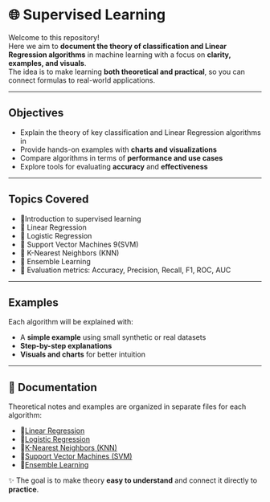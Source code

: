 # 🌐 Supervised Learning

Welcome to this repository!  
Here we aim to **document the theory of classification and Linear Regression algorithms** in machine learning with a focus on **clarity, examples, and visuals**.  
The idea is to make learning **both theoretical and practical**, so you can connect formulas to real-world applications.

---

## Objectives
-  Explain the theory of key classification and Linear Regression algorithms in 
-  Provide hands-on examples with **charts and visualizations**  
-  Compare algorithms in terms of **performance and use cases**  
-  Explore tools for evaluating **accuracy** and **effectiveness**  

---

##  Topics Covered
- 🔹Introduction to supervised learning
- 🔹 Linear Regression
- 🔹 Logistic Regression  
- 🔹 Support Vector Machines 9(SVM)
- 🔹 K-Nearest Neighbors (KNN)
- 🔹 Ensemble Learning
- 🔹 Evaluation metrics: Accuracy, Precision, Recall, F1, ROC, AUC  

---

##  Examples
Each algorithm will be explained with:
- A **simple example** using small synthetic or real datasets  
- **Step-by-step explanations**  
- **Visuals and charts** for better intuition  

---
## 📖 Documentation

Theoretical notes and examples are organized in separate files for each algorithm:

- 🔹[Linear Regression](./Linear%20Regression)  
- 🔹[Logistic Regression](./Logistic%20Regression)
- 🔹[K-Nearest Neighbors (KNN)](./KNN)   
- 🔹[Support Vector Machines (SVM)](./SVM)  
- 🔹[Ensemble Learning](./Ensemble%20Learning)
  

✨ The goal is to make theory **easy to understand** and connect it directly to **practice**.

